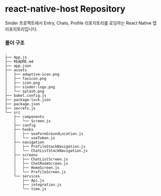 # react-native-host Repository

Sinder 프로젝트에서 Entry, Chats, Profile 리포지토리를 로딩하는 React Native 앱 리포지토리입니다.

### 폴더 구조

```
.
├── App.js
├── README.md
├── app.json
├── assets
│   ├── adaptive-icon.png
│   ├── favicon.png
│   ├── icon.png
│   ├── sinder-logo.png
│   └── splash.png
├── babel.config.js
├── package-lock.json
├── package.json
├── secrets.js
└── src
    ├── components
    │   └── Screen.js
    ├── config
    ├── hooks
    │   ├── useForeGroundLocation.js
    │   └── useToken.js
    ├── navigation
    │   ├── ProfileStackNavigation.js
    │   └── ChatListStackNavigation.js
    ├── screens
    │   ├── ChatListScreen.js
    │   ├── ChatRoomScreen.js
    │   ├── HomeScreen.js
    │   └── ProfileScreen.js
    └── services
        ├── Api.js
        ├── integration.js
        └── time.js
```
